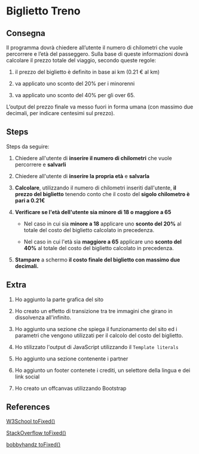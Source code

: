 # Biglietto Treno

## Consegna

Il programma dovrà chiedere all’utente il numero di chilometri che vuole percorrere e l’età del passeggero.
Sulla base di queste informazioni dovrà calcolare il prezzo totale del viaggio, secondo queste regole:

1. il prezzo del biglietto è definito in base ai km (0.21 € al km)

2. va applicato uno sconto del 20% per i minorenni

3. va applicato uno sconto del 40% per gli over 65.

L’output del prezzo finale va messo fuori in forma umana (con massimo due decimali, per indicare centesimi sul prezzo).

## Steps

Steps da seguire:

1. Chiedere all'utente di **inserire il numero di chilometri** che vuole percorrere e **salvarli**

2. Chiedere all'utente di **inserire la propria età** e **salvarla**

3. **Calcolare**, utilizzando il numero di chilometri inseriti dall'utente, **il prezzo del biglietto** tenendo conto che il costo del **sigolo chilometro è pari a 0.21€**

4. **Verificare se l'età dell'utente sia minore di 18 o maggiore a 65**

    - Nel caso in cui sia **minore a 18** applicare uno **sconto del 20%** al totale del costo del biglietto calcolato in precedenza.
    
    - Nel caso in cui l'età sia **maggiore a 65** applicare uno **sconto del 40%** al totale del costo del biglietto calcolato in precedenza.

5. **Stampare** a schermo **il costo finale del biglietto con massimo due decimali.**

## Extra

1. Ho aggiunto la parte grafica del sito

2. Ho creato un effetto di transizione tra tre immagini che girano in dissolvenza all'infinito.

3. Ho aggiunto una sezione che spiega il funzionamento del sito ed i parametri che vengono utilizzati per il calcolo del costo del biglietto.

4. Ho stilizzato l'output di JavaScript utilizzando il `Template literals`

5. Ho aggiunto una sezione contenente i partner

6. Ho aggiunto un footer contenete i crediti, un selettore della lingua e dei link social

7. Ho creato un offcanvas utilizzando Bootstrap


## References

[W3School toFixed()](https://www.w3schools.com/jsref/jsref_tofixed.asp)

[StackOverflow toFixed()](https://stackoverflow.com/questions/6134039/format-number-to-always-show-2-decimal-places)

[bobbyhandz toFixed()](https://bobbyhadz.com/blog/javascript-format-number-to-two-decimal-places)